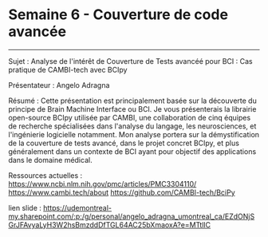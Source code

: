 # Semaine 6 - Couverture de code avancée

******

Sujet : Analyse de l'intérêt de Couverture de Tests avancéé pour BCI : Cas pratique de CAMBI-tech avec BCIpy

Présentateur : Angelo Adragna

Résumé : Cette présentation est principalement basée sur la découverte du principe de Brain Machine Interface ou BCI. Je vous présenterais la librairie open-source BCIpy utilisée par CAMBI, une collaboration de cinq équipes de recherche spécialisées dans l'analyse du langage, les neurosciences, et l'ingénierie logicielle notamment. Mon analyse portera sur la démystification de la couverture de tests avancé, dans le projet concret BCIpy, et plus généralement dans un contexte de BCI ayant pour objectif des applications dans le domaine médical.


Ressources actuelles :
https://www.ncbi.nlm.nih.gov/pmc/articles/PMC3304110/
https://www.cambi.tech/about
https://github.com/CAMBI-tech/BciPy

lien slide :
https://udemontreal-my.sharepoint.com/:p:/g/personal/angelo_adragna_umontreal_ca/EZdONjSGrJFAvyaLyH3W2hsBmzddDfTGL64AC25bXmaoxA?e=MTtlIC

